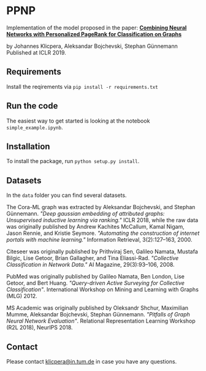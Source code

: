 # PPNP

Implementation of the model proposed in the paper: **[Combining Neural Networks with Personalized PageRank for Classification on Graphs](https://arxiv.org/abs/1810.05997)**

by Johannes Klicpera, Aleksandar Bojchevski, Stephan Günnemann
Published at ICLR 2019.

## Requirements
Install the reqirements via
`pip install -r requirements.txt`

## Run the code
The easiest way to get started is looking at the notebook `simple_example.ipynb`.

## Installation
To install the package, run `python setup.py install`.

## Datasets
In the `data` folder you can find several datasets.

The Cora-ML graph was extracted by Aleksandar Bojchevski, and Stephan Günnemann. *"Deep gaussian embedding of attributed graphs: Unsupervised inductive learning via ranking."* ICLR 2018, while the raw data was originally published by Andrew Kachites McCallum, Kamal Nigam, Jason Rennie, and Kristie Seymore. *"Automating the construction of internet portals with machine learning."* Information Retrieval, 3(2):127–163, 2000.

Citeseer was originally published by Prithviraj Sen, Galileo Namata, Mustafa Bilgic, Lise Getoor, Brian Gallagher, and Tina Eliassi-Rad.
*"Collective Classification in Network Data."* AI Magazine, 29(3):93–106, 2008.

PubMed was originally published by Galileo Namata, Ben London, Lise Getoor, and Bert Huang. *"Query-driven Active Surveying for Collective Classification"*.  International Workshop on Mining and Learning with Graphs (MLG) 2012.

MS Academic was originally published by Oleksandr Shchur, Maximilian Mumme, Aleksandar Bojchevski, Stephan Günnemann. *"Pitfalls of Graph Neural Network Evaluation"*. Relational Representation Learning Workshop (R2L 2018), NeurIPS 2018.

## Contact
Please contact klicpera@in.tum.de in case you have any questions.
